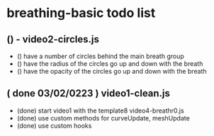 # breathing-basic todo list

## () - video2-circles.js
* () have a number of circles behind the main breath group
* () have the radius of the circles go up and down with the breath
* () have the opacity of the circles go up and down with the breath

## ( done 03/02/0223 ) video1-clean.js
* (done) start video1 with the template8 video4-breathr0.js
* (done) use custom methods for curveUpdate, meshUpdate
* (done) use custom hooks
